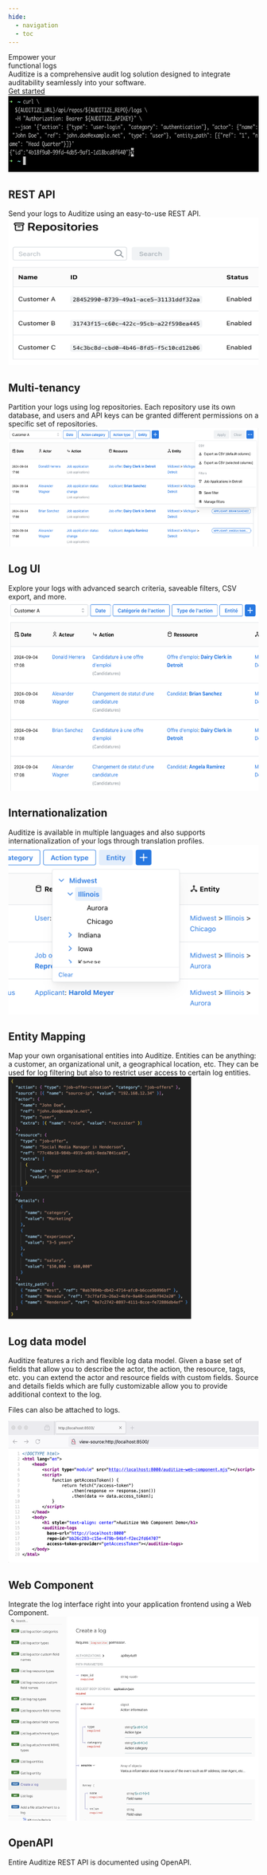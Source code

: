 ```yaml
---
hide:
  - navigation
  - toc
---
```


<!-- Hide page title -->
<style>
.md-content .md-typeset h1 {
  display: none;
}
[data-md-component="header-topic"] {
  display: none;
}
</style>

<div class="adz-hero">
  <div class='adz-hero-title'>
    <span class='adz-hero-text-black'>Empower your</span><br/>
    <span class='adz-hero-text-blue'>functional logs</span><br/>
  </div>
  <div class='adz-hero-subtitle'>
    Auditize is a comprehensive audit log solution designed to integrate auditability seamlessly into your software.
  </div>
  <a href='overview' class='md-button'>
    Get started
  </a>
</div>

<div class="adz-features">
  <div class="adz-feature">
    <div class="adz-feature-image">
      <a href="sending-logs">
        <img src='/images/feature-send-log-curl.png' width="649" height="154"/>
      </a>
    </div>
    <div class="adz-feature-text">
      <h2>REST API</h2>
      Send your logs to Auditize using an easy-to-use REST API.
    </div>
  </div>

  <div class="adz-feature">
    <div class="adz-feature-image">
      <a href="overview#log-repositories">
        <img src='/images/feature-repositories.png' width="532" height="296"/>
      </a>
    </div>
    <div class="adz-feature-text">
      <h2>Multi-tenancy</h2>
      Partition your logs using log repositories. Each repository use its own database, and users and API keys can be granted different permissions on a specific set of repositories.
    </div>
  </div>

  <div class="adz-feature">
    <div class="adz-feature-image">
      <img src='/images/feature-log-ui.png' width="598" height="238"/>
    </div>
    <div class="adz-feature-text">
      <h2>Log UI</h2>
      Explore your logs with advanced search criteria, saveable filters, CSV export, and more.
    </div>
  </div>

  <div class="adz-feature">
    <div class="adz-feature-image">
      <a href="overview#log-i18n-profiles">
        <img src='/images/feature-log-ui-fr.png' width="599" height="381"/>
      </a>
    </div>
    <div class="adz-feature-text">
      <h2>Internationalization</h2>
      Auditize is available in multiple languages and also supports internationalization of your logs through translation profiles.
    </div>
  </div>

  <div class="adz-feature">
    <div class="adz-feature-image">
      <a href="log-data-model#entity_path">
        <img src='/images/feature-log-entities.png' width="536" height="340"/>
      </a>
    </div>
    <div class="adz-feature-text">
      <h2>Entity Mapping</h2>
      Map your own organisational entities into Auditize. Entities can be anything: a customer, an organizational unit, a geographical location, etc. They can be used for log filtering but also to restrict user access to certain log entities.
    </div>
  </div>

  <div class="adz-feature">
    <div class="adz-feature-image">
      <a href="log-data-model">
        <img src='/images/feature-log-data-model.png' width="368" height="486"/>
      </a>
    </div>
    <div class="adz-feature-text">
      <h2>Log data model</h2>
      <p>Auditize features a rich and flexible log data model. Given a base set of fields that allow you to describe the actor, the action, the resource, tags, etc. you can extend the actor and resource fields with custom fields. Source and details fields which are fully customizable allow you to provide additional context to the log.</p>
      <p>Files can also be attached to logs.</p>
    </div>
  </div>

  <div class="adz-feature">
    <div class="adz-feature-image">
      <a href="web-component">
        <img src='/images/feature-web-component-integration.png' width="528" height="284"/>
      </a>
    </div>
    <div class="adz-feature-text">
      <h2>Web Component</h2>
      Integrate the log interface right into your application frontend using a Web Component.
    </div>
  </div>

  <div class="adz-feature">
    <div class="adz-feature-image">
      <a href="api.html">
        <img src='/images/feature-openapi.png' width="543" height="409"/>
      </a>
    </div>
    <div class="adz-feature-text">
      <h2>OpenAPI</h2>
      Entire Auditize REST API is documented using OpenAPI.
    </div>
  </div>
</div>
